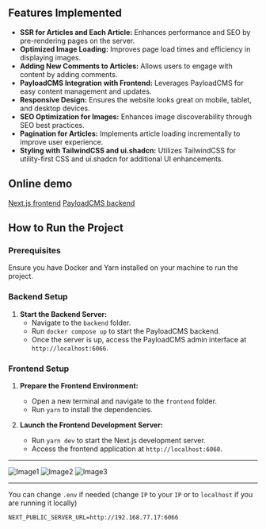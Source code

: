 ## Features Implemented

-   **SSR for Articles and Each Article:** Enhances performance and SEO by pre-rendering pages on the server.
-   **Optimized Image Loading:** Improves page load times and efficiency in displaying images.
-   **Adding New Comments to Articles:** Allows users to engage with content by adding comments.
-   **PayloadCMS Integration with Frontend:** Leverages PayloadCMS for easy content management and updates.
-   **Responsive Design:** Ensures the website looks great on mobile, tablet, and desktop devices.
-   **SEO Optimization for Images:** Enhances image discoverability through SEO best practices.
-   **Pagination for Articles:** Implements article loading incrementally to improve user experience.
-   **Styling with TailwindCSS and ui.shadcn:** Utilizes TailwindCSS for utility-first CSS and ui.shadcn for additional UI enhancements.

## Online demo

[Next.js frontend](http://178.128.195.181:6060/)
[PayloadCMS backend](http://178.128.195.181:6066/)

## How to Run the Project

### Prerequisites

Ensure you have Docker and Yarn installed on your machine to run the project.

### Backend Setup

1. **Start the Backend Server:**
    - Navigate to the `backend` folder.
    - Run `docker compose up` to start the PayloadCMS backend.
    - Once the server is up, access the PayloadCMS admin interface at `http://localhost:6066`.

### Frontend Setup

1. **Prepare the Frontend Environment:**

    - Open a new terminal and navigate to the `frontend` folder.
    - Run `yarn` to install the dependencies.

2. **Launch the Frontend Development Server:**
    - Run `yarn dev` to start the Next.js development server.
    - Access the frontend application at `http://localhost:6060`.

---

![Image1](https://github.com/xxrom/articles_nextjs_payloadcms/assets/14174697/a126dfdd-b0d5-4537-8a03-727eaa5329d8 "Image1")
![Image2](https://github.com/xxrom/articles_nextjs_payloadcms/assets/14174697/24b5a504-889e-48f0-af13-f6c007b38270 "Image2")
![Image3](https://github.com/xxrom/articles_nextjs_payloadcms/assets/14174697/9e8c42c3-f988-49c6-84d3-a674f996b451 "Image3")

---

You can change `.env` if needed (change `IP` to your `IP` or to `localhost` if you are running it locally)

```
NEXT_PUBLIC_SERVER_URL=http://192.168.77.17:6066
```

